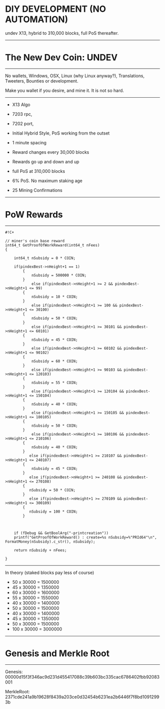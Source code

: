# DIY DEVELOPMENT (NO AUTOMATION) 



undev X13, hybrid to 310,000 blocks, full PoS thereafter.


------


# The New Dev Coin: UNDEV

------


No wallets, Windows, OSX, Linux (why Linux anyway?), Translations, Tweeters, Bounties or development.

Make you wallet if you desire, and mine it. It is not so hard.

-----

- X13 Algo
- 7203 rpc, 
- 7202 port, 


- Initial Hybrid Style, PoS working from the outset
- 1 minute spacing
- Reward changes every 30,000 blocks
- Rewards go up and down and up


- full PoS at 310,000 blocks
- 6% PoS. No maximum staking age
- 25 Mining Confirmations

------

# PoW Rewards
-----




```
#!C+

// miner's coin base reward
int64_t GetProofOfWorkReward(int64_t nFees)
{

    int64_t nSubsidy = 0 * COIN;
       
    if(pindexBest->nHeight+1 == 1)
        {
            nSubsidy = 500000 * COIN;
        }
            else if(pindexBest->nHeight+1 >= 2 && pindexBest->nHeight+1 <= 99)
        {
            nSubsidy = 10 * COIN;
        }
            else if(pindexBest->nHeight+1 >= 100 && pindexBest->nHeight+1 <= 30100)
        {
            nSubsidy = 50 * COIN;
        }
            else if(pindexBest->nHeight+1 >= 30101 && pindexBest->nHeight+1 <= 60101)
        {
            nSubsidy = 45 * COIN;
        }
            else if(pindexBest->nHeight+1 >= 60102 && pindexBest->nHeight+1 <= 90102)
        {
            nSubsidy = 60 * COIN;
        }
            else if(pindexBest->nHeight+1 >= 90103 && pindexBest->nHeight+1 <= 120103)
        {
            nSubsidy = 55 * COIN;
        }
            else if(pindexBest->nHeight+1 >= 120104 && pindexBest->nHeight+1 <= 150104)
        {
            nSubsidy = 40 * COIN;
        }
            else if(pindexBest->nHeight+1 >= 150105 && pindexBest->nHeight+1 <= 180105)
        {
            nSubsidy = 50 * COIN;
        }
            else if(pindexBest->nHeight+1 >= 180106 && pindexBest->nHeight+1 <= 210106)
        {
            nSubsidy = 40 * COIN;
        }
           else if(pindexBest->nHeight+1 >= 210107 && pindexBest->nHeight+1 <= 240107)
        {
            nSubsidy = 45 * COIN;
        }
           else if(pindexBest->nHeight+1 >= 240108 && pindexBest->nHeight+1 <= 270108)
        {
           nSubsidy = 50 * COIN;
        }
           else if(pindexBest->nHeight+1 >= 270109 && pindexBest->nHeight+1 <= 300109)
        {
           nSubsidy = 100 * COIN;
        }


      
    if (fDebug && GetBoolArg("-printcreation"))
    printf("GetProofOfWorkReward() : create=%s nSubsidy=%"PRId64"\n", FormatMoney(nSubsidy).c_str(), nSubsidy);
    
    return nSubsidy + nFees;

}

```

------

In theory (staked blocks pay less of course)

- 50 x 30000 =  1500000 
- 45 x 30000 =  1350000
- 60 x 30000 =  1600000
- 55 x 30000 =  1550000
- 40 x 30000 =  1400000
- 50 x 30000 =  1500000
- 40 x 30000 =  1400000
- 45 x 30000 =  1350000
- 50 x 30000 =  1500000
- 100 x 30000 = 3000000

------

# Genesis and Merkle Root 
-----

Genesis: 00000d15f3f346ac9d231d455417088c39b603bc335cac6786402fbb92083001

MerkleRoot: 2371cde241a9b19628f8439a203ce0d32454b6231ea2b6446f7f8bd10912993b

